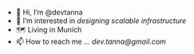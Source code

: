 - 👋 Hi, I’m @devtanna
- 👀 I’m interested in _designing scalable infrastructure_
- 🗺 Living in Munich 
- 📫 How to reach me ... _dev.tanna@gmail.com_

<!---
devtanna/devtanna is a ✨ special ✨ repository because its `README.md` (this file) appears on your GitHub profile.
You can click the Preview link to take a look at your changes.
--->
